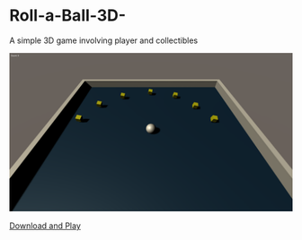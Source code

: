 # Roll-a-Ball-3D-
A simple 3D game involving player and collectibles

![alt text](https://github.com/justpanthering/Roll-a-Ball-3D-/blob/master/Tut1%20-%20Roll-a-Ball/Build%20Screenshot%202020.07.02%20-%2014.38.44.50.png)

[Download and Play](https://github.com/justpanthering/Roll-a-Ball-3D-/blob/master/Tut1%20-%20Roll-a-Ball/Tut1%20-%20Roll-a-Ball.exe?raw=true)

